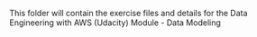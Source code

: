 This folder will contain the exercise files and details for the Data Engineering with AWS (Udacity) Module - Data Modeling
